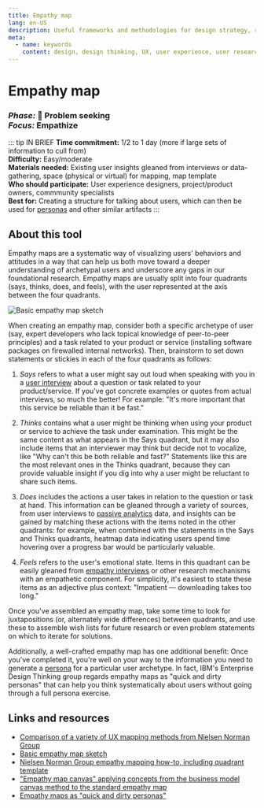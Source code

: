```yaml
---
title: Empathy map
lang: en-US
description: Useful frameworks and methodologies for design strategy, research and testing
meta:
  - name: keywords
    content: design, design thinking, UX, user experience, user research, user testing
---
```


# Empathy map

### _Phase:_ 🔎  Problem seeking<br/> _Focus:_ Empathize

::: tip IN BRIEF
**Time commitment:** 1/2 to 1 day (more if large sets of information to cull from)  
**Difficulty:** Easy/moderate  
**Materials needed:** Existing user insights gleaned from interviews or data-gathering, space (physical or virtual) for mapping, map template  
**Who should participate:** User experience designers, project/product owners, commmunity specialists  
**Best for:** Creating a structure for talking about users, which can then be used for [personas](personas.md) and other similar artifacts
:::

## About this tool

Empathy maps are a systematic way of visualizing users' behaviors and attitudes in a way that can help us both move toward a deeper understanding of archetypal users and underscore any gaps in our foundational research. Empathy maps are usually split into four quadrants (says, thinks, does, and feels), with the user represented at the axis between the four quadrants.

![Basic empathy map sketch](https://trello-attachments.s3.amazonaws.com/5cb4ed019e0d757afc3e1c0a/5cc750eba07abc7608d4b0b2/d4879c763411b149421710e8203fdbe9/image.png)

When creating an empathy map, consider both a specific archetype of user (say, expert developers who lack topical knowledge of peer-to-peer principles) and a task related to your product or service (installing software packages on firewalled internal networks). Then, brainstorm to set down statements or stickies in each of the four quadrants as follows: 

1. _Says_ refers to what a user might say out loud when speaking with you in a [user interview](primary-research.md) about a question or task related to your product/service. If you've got concrete examples or quotes from actual interviews, so much the better! For example: "It's more important that this service be reliable than it be fast." 

2. _Thinks_ contains what a user might be thinking when using your product or service to achieve the task under examination. This might be the same content as what appears in the Says quadrant, but it may also include items that an interviewer may think but decide not to vocalize, like "Why can't this be both reliable and fast?" Statements like this are the most relevant ones in the Thinks quadrant, because they can provide valuable insight if you dig into why a user might be reluctant to share such items. 

3. _Does_ includes the actions a user takes in relation to the question or task at hand. This information can be gleaned through a variety of sources, from user interviews to [passive analytics](analytics.md) data, and insights can be gained by matching these actions with the items noted in the other quadrants: for example, when combined with the statements in the Says and Thinks quadrants, heatmap data indicating users spend time hovering over a progress bar would be particularly valuable. 

4. _Feels_ refers to the user's emotional state. Items in this quadrant can be easily gleaned from [empathy interviews](empathy-interview.md) or other research mechanisms with an empathetic component. For simplicity, it's easiest to state these items as an adjective plus context: "Impatient — downloading takes too long."

Once you've assembled an empathy map, take some time to look for juxtapositions (or, alternately wide differences) between quadrants, and use these to assemble wish lists for future research or even problem statements on which to iterate for solutions.

Additionally, a well-crafted empathy map has one additional benefit: Once you've completed it, you're well on your way to the information you need to generate a [persona](personas.md) for a particular user archetype. In fact, IBM's Enterprise Design Thinking group regards empathy maps as "quick and dirty personas" that can help you think systematically about users without going through a full persona exercise.

## Links and resources

* [Comparison of a variety of UX mapping methods from Nielsen Norman Group](https://www.nngroup.com/articles/ux-mapping-cheat-sheet/)
* [Basic empathy map sketch](https://trello-attachments.s3.amazonaws.com/5cb4ed019e0d757afc3e1c0a/5cc750eba07abc7608d4b0b2/d4879c763411b149421710e8203fdbe9/image.png)
* [Nielsen Norman Group empathy mapping how-to, including quadrant template](https://www.nngroup.com/articles/empathy-mapping/)
* ["Empathy map canvas" applying concepts from the business model canvas method to the standard empathy map](https://medium.com/the-xplane-collection/updated-empathy-map-canvas-46df22df3c8a)
* [Empathy maps as "quick and dirty personas"](https://www.ibm.com/cloud/garage/practices/think/enterprise-design-thinking/practice_empathy_maps)
